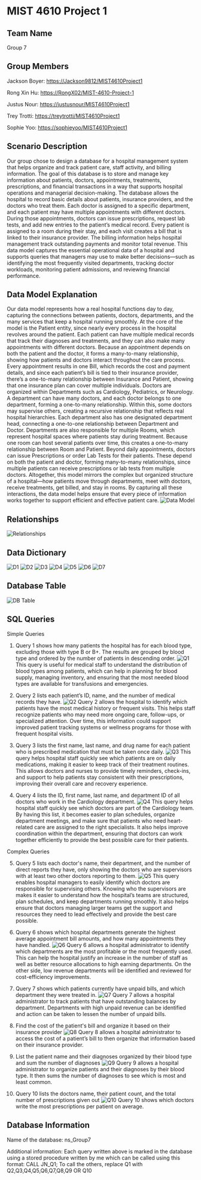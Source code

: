 # MIST 4610 Project 1 

## Team Name
Group 7

## Group Members
Jackson Boyer: [https://Jackson9812/MIST4610Project1](https://github.com/Jackson9812/MIST4610Project1)

Rong Xin Hu: [https://RongX02/MIST-4610-Project-1](https://github.com/RongX02/MIST-4610-Project-1)

Justus Nour: [https://justusnour/MIST4610Project1](https://github.com/justusnour/MIST4610Project1)

Trey Trotti: [https://treytrotti/MIST4610Project1](https://github.com/treytrotti/MIST4610Project1)

Sophie Yoo: [https://sophieyoo/MIST4610Project1](https://github.com/sophieyoo/MIST4610Project1)

## Scenario Description
Our group chose to design a database for a hospital management system that helps organize and track patient care, staff activity, and billing information. The goal of this database is to store and manage key information about patients, doctors, appointments, treatments, prescriptions, and financial transactions in a way that supports hospital operations and managerial decision-making. The database allows the hospital to record basic details about patients, insurance providers, and the doctors who treat them. Each doctor is assigned to a specific department, and each patient may have multiple appointments with different doctors. During those appointments, doctors can issue prescriptions, request lab tests, and add new entries to the patient’s medical record. Every patient is assigned to a room during their stay, and each visit creates a bill that is linked to their insurance provider. The billing information helps hospital management track outstanding payments and monitor total revenue. This data model captures the essential operational data of a hospital and supports queries that managers may use to make better decisions—such as identifying the most frequently visited departments, tracking doctor workloads, monitoring patient admissions, and reviewing financial performance.

## Data Model Explanation
Our data model represents how a real hospital functions day to day, capturing the connections between patients, doctors, departments, and the many services that keep a hospital running smoothly. At the core of the model is the Patient entity, since nearly every process in the hospital revolves around the patient. Each patient can have multiple medical records that track their diagnoses and treatments, and they can also make many appointments with different doctors. Because an appointment depends on both the patient and the doctor, it forms a many-to-many relationship, showing how patients and doctors interact throughout the care process. Every appointment results in one Bill, which records the cost and payment details, and since each patient’s bill is tied to their insurance provider, there’s a one-to-many relationship between Insurance and Patient, showing that one insurance plan can cover multiple individuals.
Doctors are organized within Departments such as Cardiology, Pediatrics, or Neurology. A department can have many doctors, and each doctor belongs to one department, forming a one-to-many relationship. Within this, some doctors may supervise others, creating a recursive relationship that reflects real hospital hierarchies. Each department also has one designated department head, connecting a one-to-one relationship between Department and Doctor. Departments are also responsible for multiple Rooms, which represent hospital spaces where patients stay during treatment. Because one room can host several patients over time, this creates a one-to-many relationship between Room and Patient.
Beyond daily appointments, doctors can issue Prescriptions or order Lab Tests for their patients. These depend on both the patient and doctor, forming many-to-many relationships, since multiple patients can receive prescriptions or lab tests from multiple doctors. Altogether, this model mirrors the complex but organized structure of a hospital—how patients move through departments, meet with doctors, receive treatments, get billed, and stay in rooms. By capturing all these interactions, the data model helps ensure that every piece of information works together to support efficient and effective patient care.
![Data Model](https://github.com/sophieyoo/MIST4610Project1/blob/main/database.png)

## Relationships
![Relationships](https://github.com/sophieyoo/MIST4610Project1/blob/main/relationships.png)

## Data Dictionary
![D1](https://github.com/sophieyoo/MIST4610Project1/blob/main/datad1.png)
![D2](https://github.com/sophieyoo/MIST4610Project1/blob/main/datad2.png)
![D3](https://github.com/sophieyoo/MIST4610Project1/blob/main/datad3.png)
![D4](https://github.com/sophieyoo/MIST4610Project1/blob/main/datad4.png)
![D5](https://github.com/sophieyoo/MIST4610Project1/blob/main/datad5.png)
![D6](https://github.com/sophieyoo/MIST4610Project1/blob/main/datad6.png)
![D7](https://github.com/sophieyoo/MIST4610Project1/blob/main/datad7.png)

## Database Table
![DB Table](https://github.com/sophieyoo/MIST4610Project1/blob/main/databasetable.png)

## SQL Queries
Simple Queries
1. Query 1 shows how many patients the hospital has for each blood type, excluding those with type B or B+. The results are grouped by blood type and ordered by the number of patients in descending order.
![Q1](https://github.com/sophieyoo/MIST4610Project1/blob/main/query1.png)
This query is useful for medical staff to understand the distribution of blood types among patients, which can help in planning for blood supply, managing inventory, and ensuring that the most needed blood types are available for transfusions and emergencies.

2. Query 2 lists each patient’s ID, name, and the number of medical records they have.
![Q2](https://github.com/sophieyoo/MIST4610Project1/blob/main/query2.png)
Query 2 allows the hospital to identify which patients have the most medical history or frequent visits. This helps staff recognize patients who may need more ongoing care, follow-ups, or specialized attention. Over time, this information could support improved patient tracking systems or wellness programs for those with frequent hospital visits.

3. Query 3 lists the first name, last name, and drug name for each patient who is prescribed medication that must be taken once daily.
![Q3](https://github.com/sophieyoo/MIST4610Project1/blob/main/query3.png)
This query helps hospital staff quickly see which patients are on daily medications, making it easier to keep track of their treatment routines. This allows doctors and nurses to provide timely reminders, check-ins, and support to help patients stay consistent with their prescriptions, improving their overall care and recovery experience.

4. Query 4 lists the ID, first name, last name, and department ID of all doctors who work in the Cardiology department.
![Q4](https://github.com/sophieyoo/MIST4610Project1/blob/main/query4.png)
This query helps hospital staff quickly see which doctors are part of the Cardiology team. By having this list, it becomes easier to plan schedules, organize department meetings, and make sure that patients who need heart-related care are assigned to the right specialists. It also helps improve coordination within the department, ensuring that doctors can work together efficiently to provide the best possible care for their patients.

Complex Queries

5. Query 5 lists each doctor's name, their department, and the number of direct reports they have, only showing the doctors who are supervisors with at least two other doctors reporting to them.
![Q5](https://github.com/sophieyoo/MIST4610Project1/blob/main/query5.png)
This query enables hospital managers to easily identify which doctors are responsible for supervising others. Knowing who the supervisors are makes it easier to understand how the hospital’s teams are structured, plan schedules, and keep departments running smoothly. It also helps ensure that doctors managing larger teams get the support and resources they need to lead effectively and provide the best care possible.

6. Query 6 shows which hospital departments generate the highest average appointment bill amounts, and how many appointments they have handled. 
![Q6](https://github.com/sophieyoo/MIST4610Project1/blob/main/query6.png)
Query 6 allows a hospital administrator to identify which departments are the most profitable or the most frequently used. This can help the hospital justify an increase in the number of staff as well as better resource allocations to high earning departments. On the other side, low revenue departments will be identified and reviewed for cost-efficiency improvements.

7. Query 7 shows which patients currently have unpaid bills, and which department they were treated in.
![Q7](https://github.com/sophieyoo/MIST4610Project1/blob/main/query7.png)
Query 7 allows a hospital administrator to track patients that have outstanding balances by department. Departments with high unpaid revenue can be identified and action can be taken to lessen the number of unpaid bills.

8. Find the cost of the patient's bill and organize it based on their insurance provider
![Q8](https://github.com/sophieyoo/MIST4610Project1/blob/main/query8.png)
Query 8 allows a hospital administrator to access the cost of a patient’s bill to then organize that information based on their insurance provider.

9. List the patient name and their diagnoses organized by their blood type and sum the number of diagnoses
![Q9](https://github.com/sophieyoo/MIST4610Project1/blob/main/query9.png)
Query 9 allows a hospital administrator to organize patients and their diagnoses by their blood type. It then sums the number of diagnoses to see which is most and least common.

10. Query 10 lists the doctors name, their patient count, and the total number of prescriptions given out
![Q10](https://github.com/sophieyoo/MIST4610Project1/blob/main/query10.png)
Query 10 shows which doctors write the most prescriptions per patient on average.

## Database Information

Name of the database: ns_Group7

Additional information: Each query written above is marked in the database using a stored procedure written by me which can be called using this format: CALL JN_Q1; To call the others, replace Q1 with Q2,Q3,Q4,Q5,Q6,Q7,Q8,Q9 OR Q10



